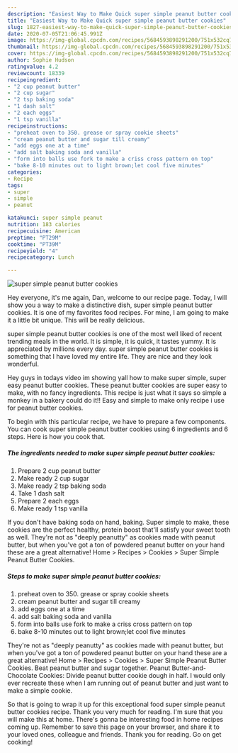 ```yaml
---
description: "Easiest Way to Make Quick super simple peanut butter cookies"
title: "Easiest Way to Make Quick super simple peanut butter cookies"
slug: 1827-easiest-way-to-make-quick-super-simple-peanut-butter-cookies
date: 2020-07-05T21:06:45.991Z
image: https://img-global.cpcdn.com/recipes/5684593898291200/751x532cq70/super-simple-peanut-butter-cookies-recipe-main-photo.jpg
thumbnail: https://img-global.cpcdn.com/recipes/5684593898291200/751x532cq70/super-simple-peanut-butter-cookies-recipe-main-photo.jpg
cover: https://img-global.cpcdn.com/recipes/5684593898291200/751x532cq70/super-simple-peanut-butter-cookies-recipe-main-photo.jpg
author: Sophie Hudson
ratingvalue: 4.2
reviewcount: 18339
recipeingredient:
- "2 cup peanut butter"
- "2 cup sugar"
- "2 tsp baking soda"
- "1 dash salt"
- "2 each eggs"
- "1 tsp vanilla"
recipeinstructions:
- "preheat oven to 350. grease or spray cookie sheets"
- "cream peanut butter and sugar till creamy"
- "add eggs one at a time"
- "add salt baking soda and vanilla"
- "form into balls use fork to make a criss cross pattern on top"
- "bake 8-10 minutes out to light brown;let cool five minutes"
categories:
- Recipe
tags:
- super
- simple
- peanut

katakunci: super simple peanut 
nutrition: 183 calories
recipecuisine: American
preptime: "PT29M"
cooktime: "PT39M"
recipeyield: "4"
recipecategory: Lunch

---
```



![super simple peanut butter cookies](https://img-global.cpcdn.com/recipes/5684593898291200/751x532cq70/super-simple-peanut-butter-cookies-recipe-main-photo.jpg)

Hey everyone, it's me again, Dan, welcome to our recipe page. Today, I will show you a way to make a distinctive dish, super simple peanut butter cookies. It is one of my favorites food recipes. For mine, I am going to make it a little bit unique. This will be really delicious.

super simple peanut butter cookies is one of the most well liked of recent trending meals in the world. It is simple, it is quick, it tastes yummy. It is appreciated by millions every day. super simple peanut butter cookies is something that I have loved my entire life. They are nice and they look wonderful.

Hey guys in todays video im showing yall how to make super simple, super easy peanut butter cookies. These peanut butter cookies are super easy to make, with no fancy ingredients. This recipe is just what it says so simple a monkey in a bakery could do it!! Easy and simple to make only recipe i use for peanut butter cookies.


To begin with this particular recipe, we have to prepare a few components. You can cook super simple peanut butter cookies using 6 ingredients and 6 steps. Here is how you cook that.

<!--inarticleads1-->

##### The ingredients needed to make super simple peanut butter cookies:

1. Prepare 2 cup peanut butter
1. Make ready 2 cup sugar
1. Make ready 2 tsp baking soda
1. Take 1 dash salt
1. Prepare 2 each eggs
1. Make ready 1 tsp vanilla


If you don&#39;t have baking soda on hand, baking. Super simple to make, these cookies are the perfect healthy, protein boost that&#39;ll satisfy your sweet tooth as well. They&#39;re not as &#34;deeply peanutty&#34; as cookies made with peanut butter, but when you&#39;ve got a ton of powdered peanut butter on your hand these are a great alternative! Home &gt; Recipes &gt; Cookies &gt; Super Simple Peanut Butter Cookies. 

<!--inarticleads2-->

##### Steps to make super simple peanut butter cookies:

1. preheat oven to 350. grease or spray cookie sheets
1. cream peanut butter and sugar till creamy
1. add eggs one at a time
1. add salt baking soda and vanilla
1. form into balls use fork to make a criss cross pattern on top
1. bake 8-10 minutes out to light brown;let cool five minutes


They&#39;re not as &#34;deeply peanutty&#34; as cookies made with peanut butter, but when you&#39;ve got a ton of powdered peanut butter on your hand these are a great alternative! Home &gt; Recipes &gt; Cookies &gt; Super Simple Peanut Butter Cookies. Beat peanut butter and sugar together. Peanut Butter-and-Chocolate Cookies: Divide peanut butter cookie dough in half. I would only ever recreate these when I am running out of peanut butter and just want to make a simple cookie. 

So that is going to wrap it up for this exceptional food super simple peanut butter cookies recipe. Thank you very much for reading. I'm sure that you will make this at home. There's gonna be interesting food in home recipes coming up. Remember to save this page on your browser, and share it to your loved ones, colleague and friends. Thank you for reading. Go on get cooking!
